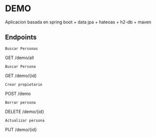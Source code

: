 # DEMO

Aplicacion basada en spring boot + data jpa + hateoas + h2-db + maven

## Endpoints
```
Buscar Personas
```
 GET /demo/all

```
Buscar Persona
```
  GET /demo/{id}

```
Crear propietario
```
  POST /demo
  
```  
Borrar persona
```
  DELETE /demo/{id}
  
``` 
Actualizar persona
```
  PUT /demo/{id} 
  
```